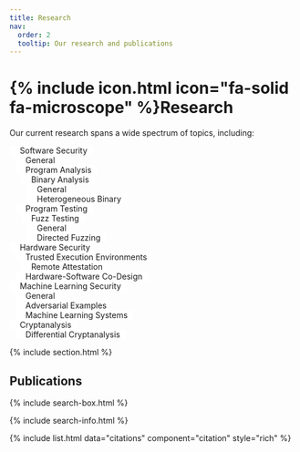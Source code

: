```yaml
---
title: Research
nav:
  order: 2
  tooltip: Our research and publications
---
```


<!---
---
title: Publications
nav:
  order: 2
  tooltip: Published works
---
-->

# {% include icon.html icon="fa-solid fa-microscope" %}Research
<!---
# {% include icon.html icon="fa-solid fa-microscope" %}Publications
Lorem ipsum dolor sit amet, consectetur adipiscing elit, sed do eiusmod tempor incididunt ut labore et dolore magna aliqua.
Ut enim ad minim veniam, quis nostrud exercitation ullamco laboris nisi ut aliquip ex ea commodo consequat.
-->

Our current research spans a wide spectrum of topics, including:

<!---
- Software Security
  - General
  - Program Analysis
    - Binary Analysis
      - General
      - Heterogeneous Systems Binary Analysis
  - Program Testing
    - Fuzz Testing
      - General
      - Directed Fuzzing
- Hardware Security
  - Trusted Execution Environments
    - Remote Attestation
  - Hardware-Software Co-Design
- Machine Learning Security
  - General
  - Adversarial Examples
  - Machine Learning Systems
-->



<!---
<ul>
  <li style="color: #092312;">Software Security
    <ul>
      <li style="color: #0d351b;"><i class="fas fa-folder"></i>General</li>
      <li style="color: #0d351b;">Program Analysis
        <ul>
          <li style="color: #0d351b;">Binary Analysis
            <ul>
              <li style="color: #0d351b;">General</li>
              <li style="color: #0d351b;">Heterogeneous Systems Binary Analysis</li>
            </ul>
          </li>
        </ul>
      </li>
    </ul>
    <ul>
      <li style="color: #0d351b;">Program Testing
        <ul>
          <li style="color: #0d351b;">Fuzz Testing
            <ul>
              <li style="color: #0d351b;">General</li>
              <li style="color: #0d351b;">Directed Fuzzing</li>
            </ul>
          </li>
        </ul>
      </li>
    </ul>
  </li>
  <li style="color: #092312;">Hardware Security
    <ul>
      <li style="color: #0d351b;">Trusted Execution Environments
        <ul>
          <li style="color: #0d351b;">Remote Attestation</li>
        </ul>
      </li>
      <li style="color: #0d351b;">Hardware-Software Co-Designs</li>
    </ul>
  </li>
  <li style="color: #092312;">Machine Learning Security
    <ul>
      <li style="color: #0d351b;">General</li>
      <li style="color: #0d351b;">Adversarial Examples</li>
      <li style="color: #0d351b;">Machine Learning Systems</li>
    </ul>
  </li>
</ul>
-->






<ul style="list-style-type: none; padding: 0;">
  <li>
    <span style="display: inline-block; padding: 0px 10px; background-color: white; transition: all 0.3s ease;"
      onmouseover="this.style.backgroundColor='#0D351B'; 
            this.style.color='white'; 
            this.style.transform='translateX(10px)';
            this.style.cursor='pointer';"
      onmouseout="this.style.backgroundColor='white';
             this.style.color='#0D351B';
             this.style.transform='translateX(0)';"><i class="fa fa-chalkboard-user" style="margin-right: 8px"></i>Software Security</span>
    <ul style="list-style-type: none; padding-left: 10px;">
      <li>
        <span style="display: inline-block; padding: 0px 10px; background-color: white; transition: all 0.3s ease;"
          onmouseover="this.style.backgroundColor='#0D351B'; 
                this.style.color='white'; 
                this.style.transform='translateX(10px)';
                this.style.cursor='pointer';"
          onmouseout="this.style.backgroundColor='white';
                 this.style.color='#0D351B';
                 this.style.transform='translateX(0)';"><i class="fa fa-microscope" style="margin-right: 8px"></i>General</span>
      </li>
      <li>
        <span style="display: inline-block; padding: 0px 10px; background-color: white; transition: all 0.3s ease;"
          onmouseover="this.style.backgroundColor='#0D351B'; 
                this.style.color='white'; 
                this.style.transform='translateX(10px)';
                this.style.cursor='pointer';"
          onmouseout="this.style.backgroundColor='white';
                 this.style.color='#0D351B';
                 this.style.transform='translateX(0)';"><i class="fa fa-microscope" style="margin-right: 8px"></i>Program Analysis</span>
        <ul style="list-style-type: none; padding-left: 10px;">
          <li>
            <span style="display: inline-block; padding: 0px 10px; background-color: white; transition: all 0.3s ease;"
              onmouseover="this.style.backgroundColor='#0D351B'; 
                    this.style.color='white'; 
                    this.style.transform='translateX(10px)';
                    this.style.cursor='pointer';"
              onmouseout="this.style.backgroundColor='white';
                     this.style.color='#0D351B';
                     this.style.transform='translateX(0)';"><i class="fa fa-microscope" style="margin-right: 8px"></i>Binary Analysis</span>
            <ul style="list-style-type: none; padding-left: 10px;">
              <li>
                <span style="display: inline-block; padding: 0px 10px; background-color: white; transition: all 0.3s ease;"
                  onmouseover="this.style.backgroundColor='#0D351B'; 
                        this.style.color='white'; 
                        this.style.transform='translateX(10px)';
                        this.style.cursor='pointer';"
                  onmouseout="this.style.backgroundColor='white';
                         this.style.color='#0D351B';
                         this.style.transform='translateX(0)';"><i class="fa fa-microscope" style="margin-right: 8px"></i>General</span>
              </li>
              <li>
                <span style="display: inline-block; padding: 0px 10px; background-color: white; transition: all 0.3s ease;"
                  onmouseover="this.style.backgroundColor='#0D351B'; 
                        this.style.color='white'; 
                        this.style.transform='translateX(10px)';
                        this.style.cursor='pointer';"
                  onmouseout="this.style.backgroundColor='white';
                         this.style.color='#0D351B';
                         this.style.transform='translateX(0)';"><i class="fa fa-microscope" style="margin-right: 8px"></i>Heterogeneous Binary</span>
              </li>
            </ul>
          </li>
        </ul>
      </li>
      <li>
        <span style="display: inline-block; padding: 0px 10px; background-color: white; transition: all 0.3s ease;"
          onmouseover="this.style.backgroundColor='#0D351B'; 
                this.style.color='white'; 
                this.style.transform='translateX(10px)';
                this.style.cursor='pointer';"
          onmouseout="this.style.backgroundColor='white';
                 this.style.color='#0D351B';
                 this.style.transform='translateX(0)';"><i class="fa fa-microscope" style="margin-right: 8px"></i>Program Testing</span>
        <ul style="list-style-type: none; padding-left: 10px;">
          <li>
            <span style="display: inline-block; padding: 0px 10px; background-color: white; transition: all 0.3s ease;"
              onmouseover="this.style.backgroundColor='#0D351B'; 
                    this.style.color='white'; 
                    this.style.transform='translateX(10px)';
                    this.style.cursor='pointer';"
              onmouseout="this.style.backgroundColor='white';
                     this.style.color='#0D351B';
                     this.style.transform='translateX(0)';"><i class="fa fa-microscope" style="margin-right: 8px"></i>Fuzz Testing</span>
            <ul style="list-style-type: none; padding-left: 10px;">
              <li>
                <span style="display: inline-block; padding: 0px 10px; background-color: white; transition: all 0.3s ease;"
                  onmouseover="this.style.backgroundColor='#0D351B'; 
                        this.style.color='white'; 
                        this.style.transform='translateX(10px)';
                        this.style.cursor='pointer';"
                  onmouseout="this.style.backgroundColor='white';
                         this.style.color='#0D351B';
                         this.style.transform='translateX(0)';"><i class="fa fa-microscope" style="margin-right: 8px"></i>General</span>
              </li>
              <li>
                <span style="display: inline-block; padding: 0px 10px; background-color: white; transition: all 0.3s ease;"
                  onmouseover="this.style.backgroundColor='#0D351B'; 
                        this.style.color='white'; 
                        this.style.transform='translateX(10px)';
                        this.style.cursor='pointer';"
                  onmouseout="this.style.backgroundColor='white';
                         this.style.color='#0D351B';
                         this.style.transform='translateX(0)';"><i class="fa fa-microscope" style="margin-right: 8px"></i>Directed Fuzzing</span>
              </li>
            </ul>
          </li>
        </ul>
      </li>
    </ul>
  </li>
  <li>
    <span style="display: inline-block; padding: 0px 10px; background-color: white; transition: all 0.3s ease;"
      onmouseover="this.style.backgroundColor='#0D351B'; 
            this.style.color='white'; 
            this.style.transform='translateX(10px)';
            this.style.cursor='pointer';"
      onmouseout="this.style.backgroundColor='white';
             this.style.color='#0D351B';
             this.style.transform='translateX(0)';"><i class="fa fa-chalkboard-user" style="margin-right: 8px"></i>Hardware Security</span>
    <ul style="list-style-type: none; padding-left: 10px;">
      <li>
        <span style="display: inline-block; padding: 0px 10px; background-color: white; transition: all 0.3s ease;"
          onmouseover="this.style.backgroundColor='#0D351B'; 
                this.style.color='white'; 
                this.style.transform='translateX(10px)';
                this.style.cursor='pointer';"
          onmouseout="this.style.backgroundColor='white';
                 this.style.color='#0D351B';
                 this.style.transform='translateX(0)';"><i class="fa fa-microscope" style="margin-right: 8px"></i>Trusted Execution Environments</span>
        <ul style="list-style-type: none; padding-left: 10px;">
          <li>
            <span style="display: inline-block; padding: 0px 10px; background-color: white; transition: all 0.3s ease;"
              onmouseover="this.style.backgroundColor='#0D351B'; 
                    this.style.color='white'; 
                    this.style.transform='translateX(10px)';
                    this.style.cursor='pointer';"
              onmouseout="this.style.backgroundColor='white';
                     this.style.color='#0D351B';
                     this.style.transform='translateX(0)';"><i class="fa fa-microscope" style="margin-right: 8px"></i>Remote Attestation</span>
          </li>
        </ul>
      </li>
      <li>
        <span style="display: inline-block; padding: 0px 10px; background-color: white; transition: all 0.3s ease;"
          onmouseover="this.style.backgroundColor='#0D351B'; 
                this.style.color='white'; 
                this.style.transform='translateX(10px)';
                this.style.cursor='pointer';"
          onmouseout="this.style.backgroundColor='white';
                 this.style.color='#0D351B';
                 this.style.transform='translateX(0)';"><i class="fa fa-microscope" style="margin-right: 8px"></i>Hardware-Software Co-Design</span>
      </li>
    </ul>
  </li>
  <li>
    <span style="display: inline-block; padding: 0px 10px; background-color: white; transition: all 0.3s ease;"
      onmouseover="this.style.backgroundColor='#0D351B'; 
            this.style.color='white'; 
            this.style.transform='translateX(10px)';
            this.style.cursor='pointer';"
      onmouseout="this.style.backgroundColor='white';
             this.style.color='#0D351B';
             this.style.transform='translateX(0)';"><i class="fa fa-chalkboard-user" style="margin-right: 8px"></i>Machine Learning Security</span>
    <ul style="list-style-type: none; padding-left: 10px;">
      <li>
        <span style="display: inline-block; padding: 0px 10px; background-color: white; transition: all 0.3s ease;"
          onmouseover="this.style.backgroundColor='#0D351B'; 
                this.style.color='white'; 
                this.style.transform='translateX(10px)';
                this.style.cursor='pointer';"
          onmouseout="this.style.backgroundColor='white';
                 this.style.color='#0D351B';
                 this.style.transform='translateX(0)';"><i class="fa fa-microscope" style="margin-right: 8px"></i>General</span>
      </li>
      <li>
        <span style="display: inline-block; padding: 0px 10px; background-color: white; transition: all 0.3s ease;"
          onmouseover="this.style.backgroundColor='#0D351B'; 
                this.style.color='white'; 
                this.style.transform='translateX(10px)';
                this.style.cursor='pointer';"
          onmouseout="this.style.backgroundColor='white';
                 this.style.color='#0D351B';
                 this.style.transform='translateX(0)';"><i class="fa fa-microscope" style="margin-right: 8px"></i>Adversarial Examples</span>
      </li>
      <li>
        <span style="display: inline-block; padding: 0px 10px; background-color: white; transition: all 0.3s ease;"
          onmouseover="this.style.backgroundColor='#0D351B'; 
                this.style.color='white'; 
                this.style.transform='translateX(10px)';
                this.style.cursor='pointer';"
          onmouseout="this.style.backgroundColor='white';
                 this.style.color='#0D351B';
                 this.style.transform='translateX(0)';"><i class="fa fa-microscope" style="margin-right: 8px"></i>Machine Learning Systems</span>
      </li>
    </ul>
  </li>
<li>
    <span style="display: inline-block; padding: 0px 10px; background-color: white; transition: all 0.3s ease;"
      onmouseover="this.style.backgroundColor='#0D351B'; 
            this.style.color='white'; 
            this.style.transform='translateX(10px)';
            this.style.cursor='pointer';"
      onmouseout="this.style.backgroundColor='white';
             this.style.color='#0D351B';
             this.style.transform='translateX(0)';"><i class="fa fa-chalkboard-user" style="margin-right: 8px"></i>Cryptanalysis</span>
    <ul style="list-style-type: none; padding-left: 10px;">
      <li>
        <span style="display: inline-block; padding: 0px 10px; background-color: white; transition: all 0.3s ease;"
          onmouseover="this.style.backgroundColor='#0D351B'; 
                this.style.color='white'; 
                this.style.transform='translateX(10px)';
                this.style.cursor='pointer';"
          onmouseout="this.style.backgroundColor='white';
                 this.style.color='#0D351B';
                 this.style.transform='translateX(0)';"><i class="fa fa-microscope" style="margin-right: 8px"></i>Differential Cryptanalysis</span>
      </li>
    </ul>
  </li>
</ul>












{% include section.html %}


<!---
## All
-->

## Publications

{% include search-box.html %}

{% include search-info.html %}

{% include list.html data="citations" component="citation" style="rich" %}
